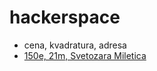 # hackerspace
* cena, kvadratura, adresa
* [150e, 21m, Svetozara Miletica](http://www.nekretnine.rs/poslovni-objekti/poslovni-prostori/518388/kancelarija-svetozara-miletica-novi-sad/)
